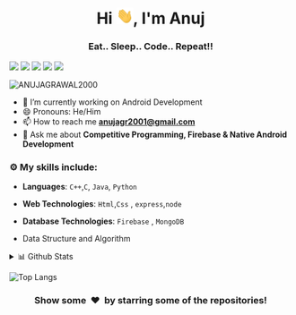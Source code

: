 <h1 align="center">Hi <img src="https://raw.githubusercontent.com/ABSphreak/ABSphreak/master/gifs/Hi.gif" width="30px">, I'm Anuj</h1>
<h3 align="center">Eat.. Sleep.. Code.. Repeat!!</h3>

[<img height="30" src="https://img.shields.io/badge/linkedin-blue.svg?&style=for-the-badge&logo=linkedin&logoColor=white" />][LinkedIn]
[<img height="30" src="https://img.shields.io/badge/hackerrank-black.svg?&style=for-the-badge&logo=hackerrank&logoColor=green" />][Hackerrank]
[<img height="30" src="https://img.shields.io/badge/GEEKSFORGEEKS-white.svg?&style=for-the-badge&logo=geeksforgeeks" />][GEEKSFORGEEKS]
[<img height="30" src="https://img.shields.io/badge/CODEFORCES-black.svg?&style=for-the-badge&logo=codeforces" />][Codeforces]
[<img height="30" src="https://img.shields.io/badge/CODECHEF-blue.svg?&style=for-the-badge&logo=codechef" />][Codechef]

<p align="left"> <img src="https://komarev.com/ghpvc/?username=ANUJAGRAWAL2000&label=Profile%20views&color=0e75b6&style=flat" alt="ANUJAGRAWAL2000" /> </p>

- 🔭 I’m currently working on Android Development
- 😄 Pronouns: He/Him
- 📫 How to reach me **anujagr2001@gmail.com**
- 💬 Ask me about **Competitive Programming, Firebase & Native Android Development**

### :gear: My skills include:

- **Languages**: `C++`,`C`, `Java`, `Python`

- **Web Technologies**: `Html`,`Css` , `express`,`node`

- **Database Technologies**: `Firebase` , `MongoDB`

- Data Structure and Algorithm


<details>
<summary>📊 Github Stats</summary>

<p align="center"> <img src="https://github-readme-stats.vercel.app/api?username=ANUJAGRAWAL2000&show_icons=true&theme=gotham" alt="Anuj Agrawal | Stats" />
</details>

![Top Langs](https://github-readme-stats.vercel.app/api/top-langs/?username=ANUJAGRAWAL2000&langs_count=8)

[gmail]: https://gmail.com
[linkedin]: https://www.linkedin.com/in/anuj-agrawal-0067761a0/
[GEEKSFORGEEKS]: https://auth.geeksforgeeks.org/user/anujagr2001/practice/
[Hackerrank]: https://www.hackerrank.com/mrAA_1234
[Codeforces]: https://codeforces.com/profile/mr_AA
[Codechef]: https://www.codechef.com/users/mraa_1234

<h3 align="center">Show some &nbsp;❤️&nbsp; by starring some of the repositories!</h3>
<!--
**ANUJAGRAWAL2000/ANUJAGRAWAL2000** is a ✨ _special_ ✨ repository because its `README.md` (this file) appears on your GitHub profile.

Here are some ideas to get you started:

- 🔭 I’m currently working on ...
- 🌱 I’m currently learning ...
- 👯 I’m looking to collaborate on ...
- 🤔 I’m looking for help with ...
- 💬 Ask me about ... 
- 📫 How to reach me: ...
- 😄 Pronouns: ...
- ⚡ Fun fact: ...
-->
